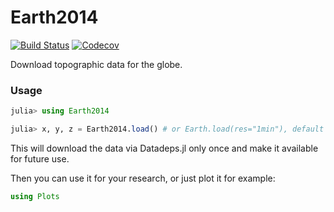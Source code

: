 # Earth2014

[![Build Status](https://travis-ci.com/briochemc/Earth2014.jl.svg?branch=master)](https://travis-ci.com/briochemc/Earth2014.jl)
[![Codecov](https://codecov.io/gh/briochemc/Earth2014.jl/branch/master/graph/badge.svg)](https://codecov.io/gh/briochemc/Earth2014.jl)

Download topographic data for the globe.

### Usage

```julia
julia> using Earth2014

julia> x, y, z = Earth2014.load() # or Earth.load(res="1min"), default is "5min"
```

This will download the data via Datadeps.jl only once and make it available for future use.

Then you can use it for your research, or just plot it for example:
```julia
using Plots


